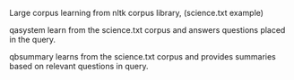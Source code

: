 Large corpus learning from nltk corpus library, (science.txt example)

qasystem learn from the science.txt corpus and answers questions placed in the query.

qbsummary learns from the science.txt corpus and provides summaries based on relevant questions in query.
